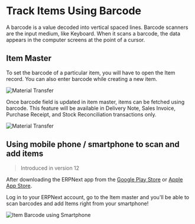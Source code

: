 <!-- add-breadcrumbs -->
# Track Items Using Barcode

A barcode is a value decoded into vertical spaced lines. Barcode scanners are the input medium, like Keyboard. When it scans a barcode, the data appears in the computer screens at the point of a cursor.

## Item Master

To set the barcode of a particular item, you will have to open the Item record. You can also enter barcode while creating a new item.

<img alt="Material Transfer" class="screenshot" src="{{docs_base_url}}/assets/img/articles/barcode-item-master.png">

Once barcode field is updated in item master, items can be fetched using barcode. This feature will be available in Delivery Note, Sales Invoice, Purchase Receipt, and Stock Reconciliation transactions only.

<img alt="Material Transfer" class="screenshot" src="{{docs_base_url}}/assets/img/articles/barcode-item-selection.gif">

## Using mobile phone / smartphone to scan and add items

> Introduced in version 12

After downloading the ERPNext app from the [Google Play Store](https://play.google.com/store/apps/details?id=io.frappe.mobile&hl=en) or [Apple App Store](https://apps.apple.com/us/app/erpnext/id1027318091). 

Log in to your ERPNext account, go to the Item master and you'll be able to scan barcodes and add Items right from your smartphone!

![Item Barcode using Smartphone](/docs/assets/img/articles/item-barcode-phone.gif)